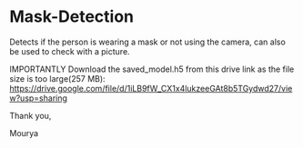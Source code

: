 # Mask-Detection
Detects if the person is wearing a mask or not using the camera, can also be used to check with a picture.

IMPORTANTLY
Download the saved_model.h5 from this drive link as the file size is too large(257 MB): https://drive.google.com/file/d/1iLB9fW_CX1x4lukzeeGAt8b5TGydwd27/view?usp=sharing 

Thank you,

Mourya
